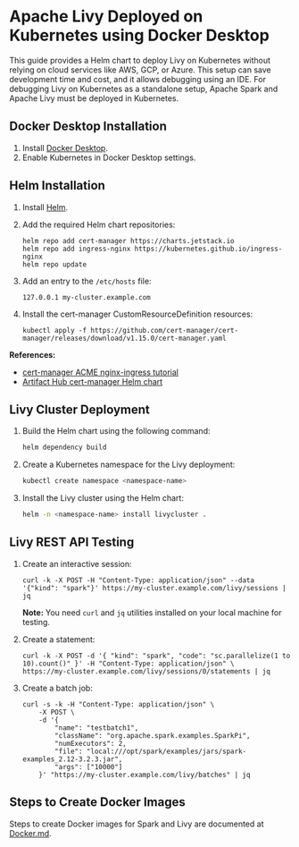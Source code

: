 # Apache Livy Deployed on Kubernetes using Docker Desktop

This guide provides a Helm chart to deploy Livy on Kubernetes without relying on cloud services like AWS, GCP, or Azure. This setup can save development time and cost, and it allows debugging using an IDE. For debugging Livy on Kubernetes as a standalone setup, Apache Spark and Apache Livy must be deployed in Kubernetes.

## Docker Desktop Installation
1. Install [Docker Desktop](https://www.docker.com/products/docker-desktop/).
2. Enable Kubernetes in Docker Desktop settings.

## Helm Installation
1. Install [Helm](https://helm.sh/docs/intro/install/).
2. Add the required Helm chart repositories:
    ```shell
    helm repo add cert-manager https://charts.jetstack.io              
    helm repo add ingress-nginx https://kubernetes.github.io/ingress-nginx
    helm repo update
    ```

3. Add an entry to the `/etc/hosts` file:
    ```text
    127.0.0.1 my-cluster.example.com
    ```

4. Install the cert-manager CustomResourceDefinition resources:
    ```shell
    kubectl apply -f https://github.com/cert-manager/cert-manager/releases/download/v1.15.0/cert-manager.yaml
    ```

**References:**
- [cert-manager ACME nginx-ingress tutorial](https://cert-manager.io/docs/tutorials/acme/nginx-ingress/)
- [Artifact Hub cert-manager Helm chart](https://artifacthub.io/packages/helm/cert-manager/cert-manager)

## Livy Cluster Deployment
1. Build the Helm chart using the following command:
    ```bash
    helm dependency build
    ```

2. Create a Kubernetes namespace for the Livy deployment:
    ```bash
    kubectl create namespace <namespace-name>
    ```

3. Install the Livy cluster using the Helm chart:
    ```bash
    helm -n <namespace-name> install livycluster .
    ```

## Livy REST API Testing
1. Create an interactive session:
    ```shell
    curl -k -X POST -H "Content-Type: application/json" --data '{"kind": "spark"}' https://my-cluster.example.com/livy/sessions | jq
    ```
   **Note:** You need `curl` and `jq` utilities installed on your local machine for testing.

2. Create a statement:
    ```shell
    curl -k -X POST -d '{ "kind": "spark", "code": "sc.parallelize(1 to 10).count()" }' -H "Content-Type: application/json" \
    https://my-cluster.example.com/livy/sessions/0/statements | jq
    ```

3. Create a batch job:
    ```shell
    curl -s -k -H "Content-Type: application/json" \
        -X POST \
        -d '{
            "name": "testbatch1",
            "className": "org.apache.spark.examples.SparkPi",
            "numExecutors": 2,
            "file": "local:///opt/spark/examples/jars/spark-examples_2.12-3.2.3.jar",
            "args": ["10000"]
        }' "https://my-cluster.example.com/livy/batches" | jq
    ```

## Steps to Create Docker Images

Steps to create Docker images for Spark and Livy are documented at [Docker.md](Docker.md).